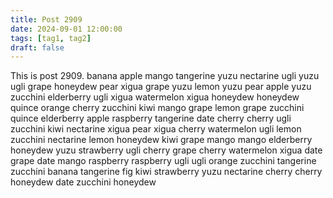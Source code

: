 ```yaml
---
title: Post 2909
date: 2024-09-01 12:00:00
tags: [tag1, tag2]
draft: false
---
```

This is post 2909.
banana
apple
mango
tangerine
yuzu
nectarine
ugli
yuzu
ugli
grape
honeydew
pear
xigua
grape
yuzu
lemon
yuzu
pear
apple
yuzu
zucchini
elderberry
ugli
xigua
watermelon
xigua
honeydew
honeydew
quince
orange
cherry
zucchini
kiwi
mango
grape
lemon
grape
zucchini
quince
elderberry
apple
raspberry
tangerine
date
cherry
cherry
ugli
zucchini
kiwi
nectarine
xigua
pear
xigua
cherry
watermelon
ugli
lemon
zucchini
nectarine
lemon
honeydew
kiwi
grape
mango
mango
elderberry
honeydew
yuzu
strawberry
ugli
cherry
grape
cherry
watermelon
xigua
date
grape
date
mango
raspberry
raspberry
ugli
ugli
orange
zucchini
tangerine
zucchini
banana
tangerine
fig
kiwi
strawberry
yuzu
nectarine
cherry
cherry
honeydew
date
zucchini
honeydew
